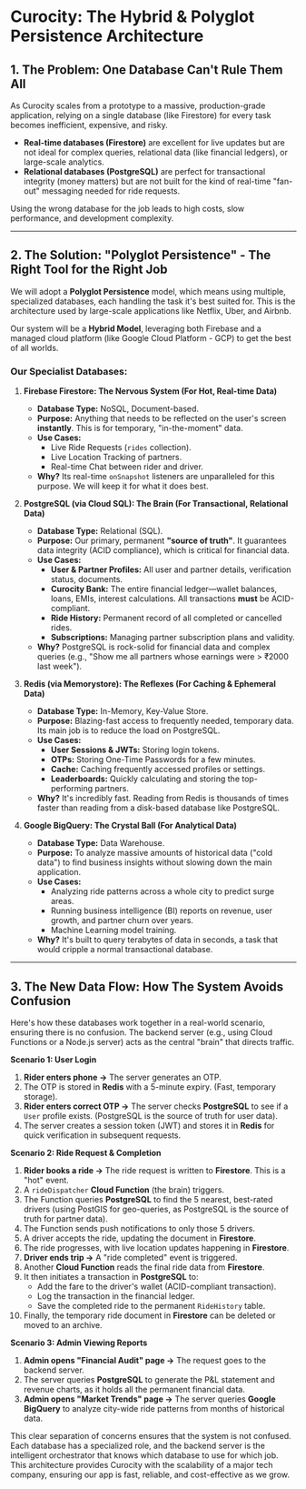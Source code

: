 # Curocity: The Hybrid & Polyglot Persistence Architecture

## 1. The Problem: One Database Can't Rule Them All

As Curocity scales from a prototype to a massive, production-grade application, relying on a single database (like Firestore) for every task becomes inefficient, expensive, and risky.

*   **Real-time databases (Firestore)** are excellent for live updates but are not ideal for complex queries, relational data (like financial ledgers), or large-scale analytics.
*   **Relational databases (PostgreSQL)** are perfect for transactional integrity (money matters) but are not built for the kind of real-time "fan-out" messaging needed for ride requests.

Using the wrong database for the job leads to high costs, slow performance, and development complexity.

---

## 2. The Solution: "Polyglot Persistence" - The Right Tool for the Right Job

We will adopt a **Polyglot Persistence** model, which means using multiple, specialized databases, each handling the task it's best suited for. This is the architecture used by large-scale applications like Netflix, Uber, and Airbnb.

Our system will be a **Hybrid Model**, leveraging both Firebase and a managed cloud platform (like Google Cloud Platform - GCP) to get the best of all worlds.

### Our Specialist Databases:

1.  **Firebase Firestore: The Nervous System (For Hot, Real-time Data)**
    *   **Database Type:** NoSQL, Document-based.
    *   **Purpose:** Anything that needs to be reflected on the user's screen **instantly**. This is for temporary, "in-the-moment" data.
    *   **Use Cases:**
        *   Live Ride Requests (`rides` collection).
        *   Live Location Tracking of partners.
        *   Real-time Chat between rider and driver.
    *   **Why?** Its real-time `onSnapshot` listeners are unparalleled for this purpose. We will keep it for what it does best.

2.  **PostgreSQL (via Cloud SQL): The Brain (For Transactional, Relational Data)**
    *   **Database Type:** Relational (SQL).
    *   **Purpose:** Our primary, permanent **"source of truth"**. It guarantees data integrity (ACID compliance), which is critical for financial data.
    *   **Use Cases:**
        *   **User & Partner Profiles:** All user and partner details, verification status, documents.
        *   **Curocity Bank:** The entire financial ledger—wallet balances, loans, EMIs, interest calculations. All transactions **must** be ACID-compliant.
        *   **Ride History:** Permanent record of all completed or cancelled rides.
        *   **Subscriptions:** Managing partner subscription plans and validity.
    *   **Why?** PostgreSQL is rock-solid for financial data and complex queries (e.g., "Show me all partners whose earnings were > ₹2000 last week").

3.  **Redis (via Memorystore): The Reflexes (For Caching & Ephemeral Data)**
    *   **Database Type:** In-Memory, Key-Value Store.
    *   **Purpose:** Blazing-fast access to frequently needed, temporary data. Its main job is to reduce the load on PostgreSQL.
    *   **Use Cases:**
        *   **User Sessions & JWTs:** Storing login tokens.
        *   **OTPs:** Storing One-Time Passwords for a few minutes.
        *   **Cache:** Caching frequently accessed profiles or settings.
        *   **Leaderboards:** Quickly calculating and storing the top-performing partners.
    *   **Why?** It's incredibly fast. Reading from Redis is thousands of times faster than reading from a disk-based database like PostgreSQL.

4.  **Google BigQuery: The Crystal Ball (For Analytical Data)**
    *   **Database Type:** Data Warehouse.
    *   **Purpose:** To analyze massive amounts of historical data ("cold data") to find business insights without slowing down the main application.
    *   **Use Cases:**
        *   Analyzing ride patterns across a whole city to predict surge areas.
        *   Running business intelligence (BI) reports on revenue, user growth, and partner churn over years.
        *   Machine Learning model training.
    *   **Why?** It's built to query terabytes of data in seconds, a task that would cripple a normal transactional database.

---

## 3. The New Data Flow: How The System Avoids Confusion

Here's how these databases work together in a real-world scenario, ensuring there is no confusion. The backend server (e.g., using Cloud Functions or a Node.js server) acts as the central "brain" that directs traffic.

**Scenario 1: User Login**
1.  **Rider enters phone ->** The server generates an OTP.
2.  The OTP is stored in **Redis** with a 5-minute expiry. (Fast, temporary storage).
3.  **Rider enters correct OTP ->** The server checks **PostgreSQL** to see if a `User` profile exists. (PostgreSQL is the source of truth for user data).
4.  The server creates a session token (JWT) and stores it in **Redis** for quick verification in subsequent requests.

**Scenario 2: Ride Request & Completion**
1.  **Rider books a ride ->** The ride request is written to **Firestore**. This is a "hot" event.
2.  A `rideDispatcher` **Cloud Function** (the brain) triggers.
3.  The Function queries **PostgreSQL** to find the 5 nearest, best-rated drivers (using PostGIS for geo-queries, as PostgreSQL is the source of truth for partner data).
4.  The Function sends push notifications to only those 5 drivers.
5.  A driver accepts the ride, updating the document in **Firestore**.
6.  The ride progresses, with live location updates happening in **Firestore**.
7.  **Driver ends trip ->** A "ride completed" event is triggered.
8.  Another **Cloud Function** reads the final ride data from **Firestore**.
9.  It then initiates a transaction in **PostgreSQL** to:
    *   Add the fare to the driver's wallet (ACID-compliant transaction).
    *   Log the transaction in the financial ledger.
    *   Save the completed ride to the permanent `RideHistory` table.
10. Finally, the temporary ride document in **Firestore** can be deleted or moved to an archive.

**Scenario 3: Admin Viewing Reports**
1.  **Admin opens "Financial Audit" page ->** The request goes to the backend server.
2.  The server queries **PostgreSQL** to generate the P&L statement and revenue charts, as it holds all the permanent financial data.
3.  **Admin opens "Market Trends" page ->** The server queries **Google BigQuery** to analyze city-wide ride patterns from months of historical data.

This clear separation of concerns ensures that the system is not confused. Each database has a specialized role, and the backend server is the intelligent orchestrator that knows which database to use for which job. This architecture provides Curocity with the scalability of a major tech company, ensuring our app is fast, reliable, and cost-effective as we grow.
